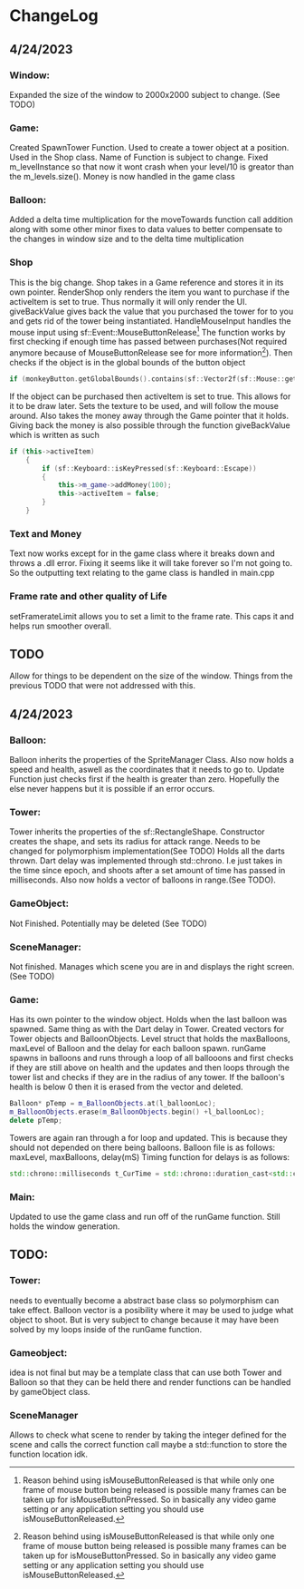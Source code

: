 # ChangeLog
## 4/24/2023 
### Window:
Expanded the size of the window to 2000x2000 subject to change.
(See TODO)
### Game:
Created SpawnTower Function. Used to create a tower object at a position. Used in the Shop class. Name of Function is subject to change. Fixed m_levelInstance so that now it wont crash when your level/10 is greator than the m_levels.size(). Money is now handled in the game class
### Balloon: 
Added a delta time multiplication for the moveTowards function call addition along with some other minor fixes to data values to better compensate to the changes in window size and to the delta time multiplication
### Shop
This is the big change. Shop takes in a Game reference and stores it in its own pointer. RenderShop only renders the item you want to purchase if the activeItem is set to true. Thus normally it will only render the UI.
giveBackValue gives back the value that you purchased the tower for to you and gets rid of the tower being instantiated. 
HandleMouseInput handles the mouse input using sf::Event::MouseButtonRelease[^1] The function works by first checking if enough time has passed between purchases(Not required anymore because of MouseButtonRelease see for more information[^1]).  Then checks if the object is in the global bounds of the button object 
```c++
if (monkeyButton.getGlobalBounds().contains(sf::Vector2f(sf::Mouse::getPosition(window))))
```
If the object can be purchased then activeItem is set to true. This allows for it to be draw later. Sets the texture to be used, and will follow the mouse around. Also takes the money away through the Game pointer that it holds. Giving back the money is also possible through the function giveBackValue which is written as such
```c++
if (this->activeItem)
	{
		if (sf::Keyboard::isKeyPressed(sf::Keyboard::Escape))
		{
			this->m_game->addMoney(100);
			this->activeItem = false;
		}
	}
```

### Text and Money
Text now works except for in the game class where it breaks down and throws a .dll error. Fixing it seems like it will take forever so I'm not going to. So the outputting text relating to the game class is handled in main.cpp
### Frame rate and other quality of Life
setFramerateLimit allows you to set a limit to the frame rate. This caps it and helps run smoother overall.
## TODO
Allow for things to be dependent on the size of the window. Things from the previous TODO that were not addressed with this.

[^1]:Reason behind using isMouseButtonReleased is that while only one frame of mouse button being released is possible many frames can be taken up for isMouseButtonPressed. So in basically any video game setting or any application setting you should use isMouseButtonReleased. 
## 4/24/2023 
### Balloon:
Balloon inherits the properties of the SpriteManager Class. Also now holds a speed and health, aswell as the coordinates that it needs to go to.
Update Function just checks first if the health is greater than zero. Hopefully the else never happens but it is possible if an error occurs. 
### Tower:
Tower inherits the properties of the sf::RectangleShape. Constructor creates the shape, and sets its radius for attack range. Needs to be changed for polymorphism implementation(See TODO)
Holds all the darts thrown. Dart delay was implemented through std::chrono. I.e just takes in the time since epoch, and shoots after a set amount of time has passed in milliseconds. Also now holds a vector of balloons in range.(See TODO).
### GameObject:
Not Finished. Potentially may be deleted (See TODO)
### SceneManager:
Not finished. Manages which scene you are in and displays the right screen.(See TODO)
### Game:
Has its own pointer to the window object. Holds when the last balloon was spawned. Same thing as with the Dart delay in Tower. Created vectors for Tower objects and BalloonObjects. Level struct that holds the maxBalloons, maxLevel of Balloon and the delay for each balloon spawn. runGame spawns in balloons and runs through a loop of all ballooons and first checks if they are still above on health and the updates and then loops through the tower list and checks if they are in the radius of any tower. If the balloon's health is below 0 then it is erased from the vector and deleted.
```c++
Balloon* pTemp = m_BalloonObjects.at(l_balloonLoc);
m_BalloonObjects.erase(m_BalloonObjects.begin() +l_balloonLoc);
delete pTemp;
```
Towers are again ran through a for loop and updated. This is because they should not depended on there being balloons. Balloon file is as follows: maxLevel, maxBalloons, delay(mS)
Timing function for delays is as follows:
``` c++
std::chrono::milliseconds t_CurTime = std::chrono::duration_cast<std::chrono::milliseconds>(std::chrono::high_resolution_clock::now().time_since_epoch());
```
### Main:
Updated to use the game class and run off of the runGame function. Still holds the window generation.

## TODO:
### Tower:
needs to eventually become a abstract base class so polymorphism can take effect. Balloon vector is a posibility where it may be used to judge what object to shoot. But is very subject to change because it may have been solved by my loops inside of the runGame function.
### Gameobject:
idea is not final but may be a template class that can use both Tower and Balloon so that they can be held there and render functions can be handled by gameObject class.
### SceneManager
Allows to check what scene to render by taking the integer defined for the scene and calls the correct function call maybe a std::function to store the function location idk.
